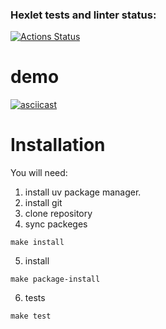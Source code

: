 ### Hexlet tests and linter status:
[![Actions Status](https://github.com/volkbav/python-project-50/actions/workflows/hexlet-check.yml/badge.svg)](https://github.com/volkbav/python-project-50/actions)

# demo
[![asciicast](https://asciinema.org/a/EMojoDu2gVXMtpPXREJhaS9ml.svg)](https://asciinema.org/a/EMojoDu2gVXMtpPXREJhaS9ml)

# Installation
You will need:
1. install uv package manager.
2. install git 
3. clone repository
4. sync packeges
```
make install
```
5. install
```
make package-install
```
6. tests
```
make test
```